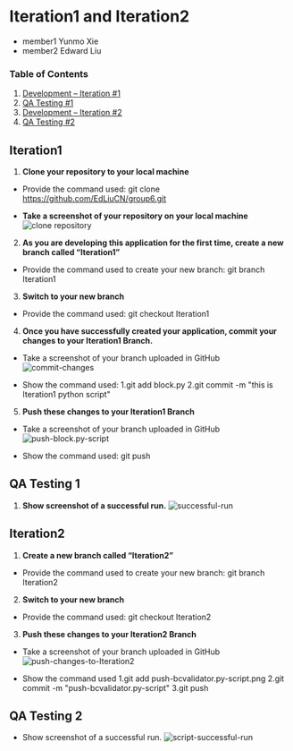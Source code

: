 # Iteration1 and Iteration2
- member1 Yunmo Xie
- member2 Edward Liu

### Table of Contents
1. [Development – Iteration #1](#iteration1)
2. [QA Testing #1](#qa-testing-1)
3. [Development – Iteration #2](#iteration2)
4. [QA Testing #2](#qa-testing-2)

## Iteration1
1. **Clone your repository to your local machine**
- Provide the command used: 
git clone https://github.com/EdLiuCN/group6.git

- **Take a screenshot of your repository on your local machine**
![clone repository](https://github.com/EdLiuCN/group6/blob/main/Development%20%E2%80%93%20Iteration%20%231%20and%20Iteration%20%232/clone%20repo.png)

2. **As you are developing this application for the first time, create a new branch called “Iteration1”**
- Provide the command used to create your new branch: 
git branch Iteration1

3. **Switch to your new branch** 
- Provide the command used:
git checkout Iteration1

4. **Once you have successfully created your application, commit your changes to your Iteration1 Branch.**
- Take a screenshot of your branch uploaded in GitHub
![commit-changes](https://github.com/EdLiuCN/group6/blob/main/Development%20%E2%80%93%20Iteration%20%231%20and%20Iteration%20%232commit-changes-to-Iteration1-Branch.png)

- Show the command used: 
1.git add block.py
2.git commit -m "this is Iteration1 python script"

5. **Push these changes to your Iteration1 Branch**
- Take a screenshot of your branch uploaded in GitHub
![push-block.py-script](https://github.com/EdLiuCN/group6/blob/main/Development%20%E2%80%93%20Iteration%20%231%20and%20Iteration%20%232/uploaded%20Iteration1%20script.PNG)

- Show the command used:
git push

## QA Testing 1
1. **Show screenshot of a successful run.**
![successful-run](https://github.com/EdLiuCN/group6/blob/main/Development%20%E2%80%93%20Iteration%20%231%20and%20Iteration%20%232/block.py-successful-run.png)

## Iteration2
1. **Create a new branch called “Iteration2”**
- Provide the command used to create your new branch:
git branch Iteration2

2. **Switch to your new branch**
- Provide the command used:
git checkout Iteration2

3. **Push these changes to your Iteration2 Branch**
- Take a screenshot of your branch uploaded in GitHub
![push-changes-to-Iteration2](https://github.com/EdLiuCN/group6/blob/main/Development%20%E2%80%93%20Iteration%20%231%20and%20Iteration%20%232/push-bcvalidator.py-script.png)

- Show the command used
1.git add push-bcvalidator.py-script.png
2.git commit -m "push-bcvalidator.py-script"
3.git push

## QA Testing 2
- Show screenshot of a successful run.
![script-successful-run](https://github.com/EdLiuCN/group6/blob/main/Development%20%E2%80%93%20Iteration%20%231%20and%20Iteration%20%232/bcvalidator.py-successful-run.png)








